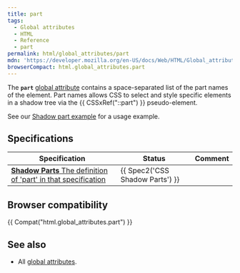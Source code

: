 ```yaml
---
title: part
tags:
  - Global attributes
  - HTML
  - Reference
  - part
permalink: html/global_attributes/part
mdn: 'https://developer.mozilla.org/en-US/docs/Web/HTML/Global_attributes/part'
browserCompact: html.global_attributes.part
---
```

The **`part`** [global attribute](/html/global_attributes) contains a space-separated list of the part names of the element. Part names allows CSS to select and style specific elements in a shadow tree via the {{ CSSxRef("::part") }} pseudo-element.

See our [Shadow part example](https://mdn.github.io/web-components-examples/shadow-part/) for a usage example.

## Specifications

| Specification | Status | Comment |
| --- | --- | --- |
| [**Shadow Parts** The definition of 'part' in that specification](https://drafts.csswg.org/css-shadow-parts-1/#part-attr) | {{ Spec2('CSS Shadow Parts') }} |  |

## Browser compatibility

{{ Compat("html.global_attributes.part") }}

## See also

-   All [global attributes](/html/global_attributes).